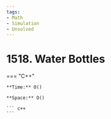 ```yaml
---
tags:
- Math
- Simulation
- Unsolved
---
```



# 1518. Water Bottles

=== "C++"

    **Time:** O()

    **Space:** O()

    ``` c++
    ```